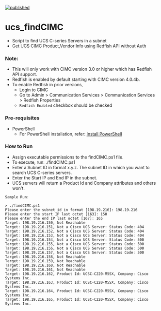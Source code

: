 [![published](https://static.production.devnetcloud.com/codeexchange/assets/images/devnet-published.svg)](https://developer.cisco.com/codeexchange/github/repo/sandkum5/ucs_findCIMC)

# ucs_findCIMC
- Script to find UCS C-series Servers in a subnet
- Get UCS CIMC Product,Vendor Info using Redfish API without Auth

### Note: 
- This will only work with CIMC version 3.0 or higher which has Redfish API support.
- Redfish is enabled by default starting with CIMC version 4.0.4b. 
- To enable Redfish in prior versions, 
  - Login to CIMC
  - Go to Admin > Communication Services > Communication Services > Redfish Properties 
  - `Redfish Enabled` checkbox should be checked

### Pre-requisites
- PowerShell
  - For PowerShell installation, refer: [Install PowerShell](https://docs.microsoft.com/en-us/powershell/scripting/install/installing-powershell?view=powershell-7.2)

### How to Run
- Assign executable permissions to the findCIMC.ps1 file.
- To execute, run: ./findCIMC.ps1
- Enter a Subnet ID in format x.y.z. The subnet ID in which you want to search UCS C-series servers.
- Enter the Start IP and End IP in the subnet.
- UCS servers will return a Product Id and Company attributes and others won't.


`Sample Run:`

```
> ./findCIMC.ps1
Please enter the subnet id in format [198.19.216]: 198.19.216 
Please enter the start IP last octet [163]: 150
Please enter the end IP last octet [167]: 165
Target: 198.19.216.150, Not Reachable
Target: 198.19.216.151, Not a Cisco UCS Server: Status Code: 404
Target: 198.19.216.152, Not a Cisco UCS Server: Status Code: 404
Target: 198.19.216.153, Not a Cisco UCS Server: Status Code: 404
Target: 198.19.216.154, Not a Cisco UCS Server: Status Code: 500
Target: 198.19.216.155, Not a Cisco UCS Server: Status Code: 500
Target: 198.19.216.156, Not a Cisco UCS Server: Status Code: 500
Target: 198.19.216.157, Not a Cisco UCS Server: Status Code: 500
Target: 198.19.216.158, Not Reachable
Target: 198.19.216.159, Not Reachable
Target: 198.19.216.160, Not Reachable
Target: 198.19.216.161, Not Reachable
Target: 198.19.216.162, Product Id: UCSC-C220-M5SX, Company: Cisco Systems Inc.                                         
Target: 198.19.216.163, Product Id: UCSC-C220-M5SX, Company: Cisco Systems Inc.                                         
Target: 198.19.216.164, Product Id: UCSC-C220-M5SX, Company: Cisco Systems Inc.                                         
Target: 198.19.216.165, Product Id: UCSC-C220-M5SX, Company: Cisco Systems Inc.   
```
